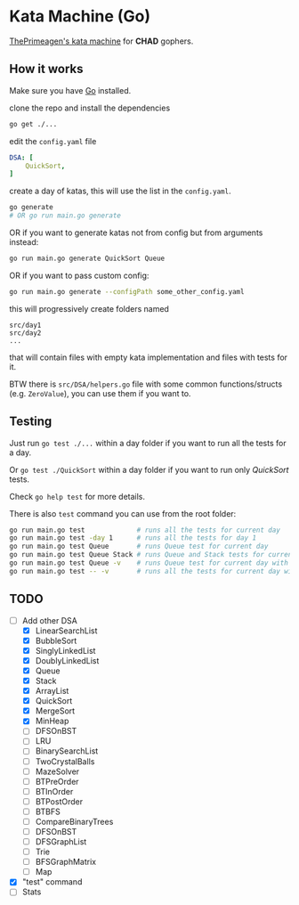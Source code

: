 # Kata Machine (Go)
[ThePrimeagen's kata machine](https://github.com/ThePrimeagen/kata-machine) for **CHAD** gophers.

## How it works
Make sure you have [Go](https://go.dev/doc/install) installed.

clone the repo and install the dependencies

```bash
go get ./...
```

edit the `config.yaml` file
```yaml
DSA: [
    QuickSort,
]
```

create a day of katas, this will use the list in the `config.yaml`.
```bash
go generate
# OR go run main.go generate
```
OR if you want to generate katas not from config but from arguments instead:
```bash
go run main.go generate QuickSort Queue
```
OR if you want to pass custom config:
```bash
go run main.go generate --configPath some_other_config.yaml
```

this will progressively create folders named

```
src/day1
src/day2
...
```

that will contain files with empty kata implementation and files with tests for it.

BTW there is `src/DSA/helpers.go` file with some common functions/structs (e.g. `ZeroValue`), you can use them if you want to.

## Testing
Just run `go test ./...` within a day folder if you want to run all the tests for a day.

Or `go test ./QuickSort` within a day folder if you want to run only *QuickSort* tests.

Check `go help test` for more details.

There is also `test` command you can use from the root folder:
```bash
go run main.go test             # runs all the tests for current day
go run main.go test -day 1      # runs all the tests for day 1
go run main.go test Queue       # runs Queue test for current day
go run main.go test Queue Stack # runs Queue and Stack tests for current day
go run main.go test Queue -v    # runs Queue test for current day with verbose output
go run main.go test -- -v       # runs all the tests for current day with verbose output
```

## TODO
- [ ] Add other DSA
    - [x] LinearSearchList
    - [x] BubbleSort
    - [x] SinglyLinkedList
    - [x] DoublyLinkedList
    - [x] Queue
    - [x] Stack
    - [x] ArrayList
    - [x] QuickSort
    - [x] MergeSort
    - [x] MinHeap
    - [ ] DFSOnBST
    - [ ] LRU
    - [ ] BinarySearchList
    - [ ] TwoCrystalBalls
    - [ ] MazeSolver
    - [ ] BTPreOrder
    - [ ] BTInOrder
    - [ ] BTPostOrder
    - [ ] BTBFS
    - [ ] CompareBinaryTrees
    - [ ] DFSOnBST
    - [ ] DFSGraphList
    - [ ] Trie
    - [ ] BFSGraphMatrix
    - [ ] Map
- [x] "test" command
- [ ] Stats
